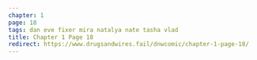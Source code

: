 ```yaml
---
chapter: 1
page: 18
tags: dan eve fixer mira natalya nate tasha vlad
title: Chapter 1 Page 18
redirect: https://www.drugsandwires.fail/dnwcomic/chapter-1-page-18/
---
```

